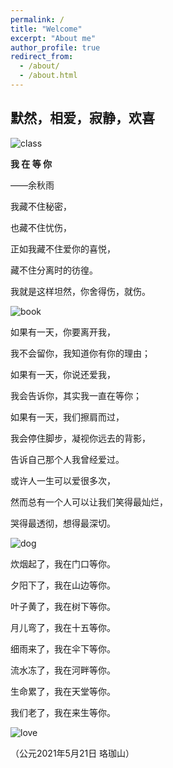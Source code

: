 ```yaml
---
permalink: /
title: "Welcome"
excerpt: "About me"
author_profile: true
redirect_from: 
  - /about/
  - /about.html
---
```


默然，相爱，寂静，欢喜
------
![class](https://user-images.githubusercontent.com/54856248/119163400-f6e09300-ba8d-11eb-8d7f-55a716882a5e.jpg)

**我 在 等 你**

——余秋雨

我藏不住秘密，

也藏不住忧伤，

正如我藏不住爱你的喜悦，

藏不住分离时的彷徨。

我就是这样坦然，你舍得伤，就伤。

![book](https://user-images.githubusercontent.com/54856248/119163532-12e43480-ba8e-11eb-8e95-cad3cb55a0a3.jpg)

如果有一天，你要离开我，

我不会留你，我知道你有你的理由；

如果有一天，你说还爱我，

我会告诉你，其实我一直在等你；

如果有一天，我们擦肩而过，

我会停住脚步，凝视你远去的背影，

告诉自己那个人我曾经爱过。

或许人一生可以爱很多次，

然而总有一个人可以让我们笑得最灿烂，

哭得最透彻，想得最深切。

![dog](https://user-images.githubusercontent.com/54856248/119163616-255e6e00-ba8e-11eb-8797-acdf9f54d318.jpg)

炊烟起了，我在门口等你。

夕阳下了，我在山边等你。

叶子黄了，我在树下等你。

月儿弯了，我在十五等你。

细雨来了，我在伞下等你。

流水冻了，我在河畔等你。

生命累了，我在天堂等你。

我们老了，我在来生等你。

![love](https://user-images.githubusercontent.com/54856248/119163651-2c857c00-ba8e-11eb-8d24-be2a1c9cc118.jpg)

（公元2021年5月21日 珞珈山）
